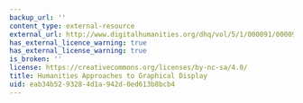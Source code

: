 ```yaml
---
backup_url: ''
content_type: external-resource
external_url: http://www.digitalhumanities.org/dhq/vol/5/1/000091/000091.html
has_external_licence_warning: true
has_external_license_warning: true
is_broken: ''
license: https://creativecommons.org/licenses/by-nc-sa/4.0/
title: Humanities Approaches to Graphical Display
uid: eab34b52-9328-4d1a-942d-0ed613b8bcb4
---
```


